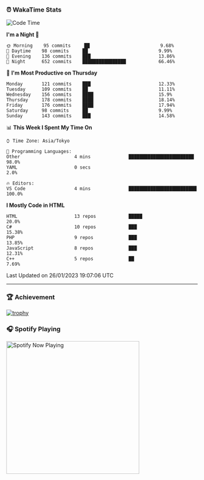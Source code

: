 ### ⏰ WakaTime Stats


<!--START_SECTION:waka-->
![Code Time](http://img.shields.io/badge/Code%20Time-510%20hrs%2033%20mins-blue)

**I'm a Night 🦉** 

```text
🌞 Morning    95 commits     ██                          9.68% 
🌆 Daytime    98 commits     ██                          9.99% 
🌃 Evening    136 commits    ███                         13.86% 
🌙 Night      652 commits    ████████████████            66.46%

```
📅 **I'm Most Productive on Thursday** 

```text
Monday       121 commits    ███                         12.33% 
Tuesday      109 commits    ██                          11.11% 
Wednesday    156 commits    ████                        15.9% 
Thursday     178 commits    ████                        18.14% 
Friday       176 commits    ████                        17.94% 
Saturday     98 commits     ██                          9.99% 
Sunday       143 commits    ███                         14.58%

```


📊 **This Week I Spent My Time On** 

```text
⌚︎ Time Zone: Asia/Tokyo

💬 Programming Languages: 
Other                    4 mins              ████████████████████████    98.0% 
YAML                     0 secs                                          2.0%

🔥 Editors: 
VS Code                  4 mins              █████████████████████████   100.0%

```

**I Mostly Code in HTML** 

```text
HTML                     13 repos            █████                       20.0% 
C#                       10 repos            ███                         15.38% 
PHP                      9 repos             ███                         13.85% 
JavaScript               8 repos             ███                         12.31% 
C++                      5 repos             ██                          7.69%

```



 Last Updated on 26/01/2023 19:07:06 UTC
<!--END_SECTION:waka-->

---

### 🏆 Achievement

[![trophy](https://github-profile-trophy.vercel.app/?username=Slime-hatena&theme=flat&no-bg=true&no-frame=true&column=8)](https://github.com/ryo-ma/github-profile-trophy)

### 🎧 Spotify Playing

[<img src="https://spotify-now-playing-slime-hatena.vercel.app/api/spotify-playing" alt="Spotify Now Playing" width="350" />](https://open.spotify.com/user/slime_hatena)

<!--
**Slime-hatena/Slime-hatena** is a ✨ _special_ ✨ repository because its `README.md` (this file) appears on your GitHub profile.

Here are some ideas to get you started:

- 🔭 I’m currently working on ...
- 🌱 I’m currently learning ...
- 👯 I’m looking to collaborate on ...
- 🤔 I’m looking for help with ...
- 💬 Ask me about ...
- 📫 How to reach me: ...
- 😄 Pronouns: ...
- ⚡ Fun fact: ...
-->
